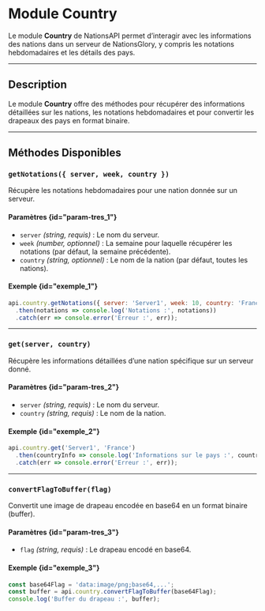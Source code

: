 # Module Country

<note type="info">Le module **Country** de NationsAPI permet d’interagir avec les informations des nations dans un serveur de NationsGlory, y compris les notations hebdomadaires et les détails des pays.</note>

---

## Description

Le module **Country** offre des méthodes pour récupérer des informations détaillées sur les nations, les notations hebdomadaires et pour convertir les drapeaux des pays en format binaire.

---

## Méthodes Disponibles

### `getNotations({ server, week, country })`

Récupère les notations hebdomadaires pour une nation donnée sur un serveur.

#### Paramètres {id="param-tres_1"}
- `server` *(string, requis)* : Le nom du serveur.
- `week` *(number, optionnel)* : La semaine pour laquelle récupérer les notations (par défaut, la semaine précédente).
- `country` *(string, optionnel)* : Le nom de la nation (par défaut, toutes les nations).

#### Exemple {id="exemple_1"}
```javascript
api.country.getNotations({ server: 'Server1', week: 10, country: 'France' })
  .then(notations => console.log('Notations :', notations))
  .catch(err => console.error('Erreur :', err));
```

---

### `get(server, country)`

Récupère les informations détaillées d’une nation spécifique sur un serveur donné.

#### Paramètres {id="param-tres_2"}
- `server` *(string, requis)* : Le nom du serveur.
- `country` *(string, requis)* : Le nom de la nation.

#### Exemple {id="exemple_2"}
```javascript
api.country.get('Server1', 'France')
  .then(countryInfo => console.log('Informations sur le pays :', countryInfo))
  .catch(err => console.error('Erreur :', err));
```

---

### `convertFlagToBuffer(flag)`

Convertit une image de drapeau encodée en base64 en un format binaire (buffer).

#### Paramètres {id="param-tres_3"}
- `flag` *(string, requis)* : Le drapeau encodé en base64.

#### Exemple {id="exemple_3"}
```javascript
const base64Flag = 'data:image/png;base64,...';
const buffer = api.country.convertFlagToBuffer(base64Flag);
console.log('Buffer du drapeau :', buffer);
```
